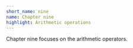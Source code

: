 ```yaml
---
short_name: nine
name: Chapter nine
highlight: Arithmetic operations
---
```

Chapter nine focuses on the arithmetic operators.
